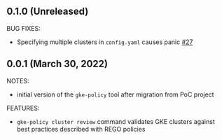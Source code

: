 ## 0.1.0 (Unreleased)

BUG FIXES:

* Specifying multiple clusters in `config.yaml` causes panic [#27](https://github.com/google/gke-policy-automation/issues/27)

## 0.0.1 (March 30, 2022)

NOTES:

* initial version of the `gke-policy` tool after migration from PoC project

FEATURES:

* `gke-policy cluster review` command validates GKE clusters against best practices described
with REGO policies

